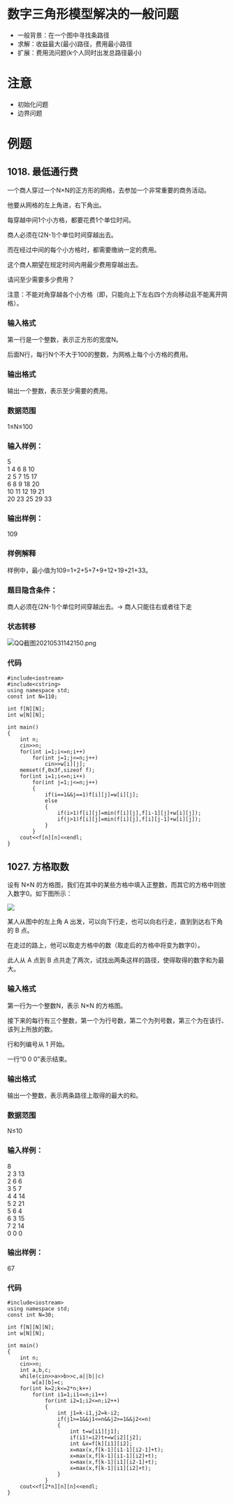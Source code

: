 # 数字三角形模型解决的一般问题
- 一般背景：在一个图中寻找条路径
- 求解：收益最大(最小)路径，费用最小路径
- 扩展：费用流问题(k个人同时出发总路径最小)

# 注意
- 初始化问题
- 边界问题

# 例题
## 1018. 最低通行费
一个商人穿过一个N×N的正方形的网格，去参加一个非常重要的商务活动。

他要从网格的左上角进，右下角出。

每穿越中间1个小方格，都要花费1个单位时间。

商人必须在(2N-1)个单位时间穿越出去。

而在经过中间的每个小方格时，都需要缴纳一定的费用。

这个商人期望在规定时间内用最少费用穿越出去。

请问至少需要多少费用？

注意：不能对角穿越各个小方格（即，只能向上下左右四个方向移动且不能离开网格）。

### 输入格式
第一行是一个整数，表示正方形的宽度N。

后面N行，每行N个不大于100的整数，为网格上每个小方格的费用。

### 输出格式
输出一个整数，表示至少需要的费用。

### 数据范围
1≤N≤100
### 输入样例：
5  
1  4  6  8  10   
2  5  7  15 17   
6  8  9  18 20   
10 11 12 19 21   
20 23 25 29 33  
### 输出样例：
109
### 样例解释
样例中，最小值为109=1+2+5+7+9+12+19+21+33。
### 题目隐含条件：  
商人必须在(2N-1)个单位时间穿越出去。-> 商人只能往右或者往下走

### 状态转移
![QQ截图20210531142150.png](https://i.loli.net/2021/05/31/EXBYzSLen2JwRG6.png)  
### 代码
```
#include<iostream>
#include<cstring>
using namespace std;
const int N=110;

int f[N][N];
int w[N][N];

int main()
{
    int n;
    cin>>n;
    for(int i=1;i<=n;i++)
        for(int j=1;j<=n;j++)
            cin>>w[i][j];
    memset(f,0x3f,sizeof f);
    for(int i=1;i<=n;i++)
        for(int j=1;j<=n;j++)
        {
            if(i==1&&j==1)f[i][j]=w[i][j];
            else 
            {
                if(i>1)f[i][j]=min(f[i][j],f[i-1][j]+w[i][j]);
                if(j>1)f[i][j]=min(f[i][j],f[i][j-1]+w[i][j]);
            }
        }
    cout<<f[n][n]<<endl;
}
```
## 1027. 方格取数
设有 N×N 的方格图，我们在其中的某些方格中填入正整数，而其它的方格中则放入数字0。如下图所示：

![](https://cdn.acwing.com/media/article/image/2019/09/12/19_764ece6ed5-2.gif)

某人从图中的左上角 A 出发，可以向下行走，也可以向右行走，直到到达右下角的 B 点。

在走过的路上，他可以取走方格中的数（取走后的方格中将变为数字0）。

此人从 A 点到 B 点共走了两次，试找出两条这样的路径，使得取得的数字和为最大。

### 输入格式
第一行为一个整数N，表示 N×N 的方格图。

接下来的每行有三个整数，第一个为行号数，第二个为列号数，第三个为在该行、该列上所放的数。

行和列编号从 1 开始。

一行“0 0 0”表示结束。

### 输出格式
输出一个整数，表示两条路径上取得的最大的和。

### 数据范围
N≤10
### 输入样例：
8  
2 3 13  
2 6 6  
3 5 7  
4 4 14  
5 2 21  
5 6 4  
6 3 15  
7 2 14  
0 0 0  
### 输出样例：
67

### 代码
```
#include<iostream>
using namespace std;
const int N=30;

int f[N][N][N];
int w[N][N];

int main()
{
    int n;
    cin>>n;
    int a,b,c;
    while(cin>>a>>b>>c,a||b||c)
        w[a][b]=c;
    for(int k=2;k<=2*n;k++)
        for(int i1=1;i1<=n;i1++)
            for(int i2=1;i2<=n;i2++)
            {
                int j1=k-i1,j2=k-i2;
                if(j1>=1&&j1<=n&&j2>=1&&j2<=n)
                {
                    int t=w[i1][j1];
                    if(i1!=i2)t+=w[i2][j2];
                    int &x=f[k][i1][i2];
                    x=max(x,f[k-1][i1-1][i2-1]+t);
                    x=max(x,f[k-1][i1-1][i2]+t);
                    x=max(x,f[k-1][i1][i2-1]+t);
                    x=max(x,f[k-1][i1][i2]+t);
                }
            }
    cout<<f[2*n][n][n]<<endl;
}
```
